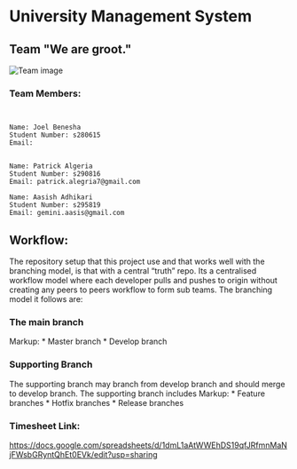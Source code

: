 # University Management System


## Team "We are groot."

![Team image](https://image-cdn.neatoshop.com/styleimg/87716/none/black/default/419220-20;1559317350t.jpg)

### Team Members:
```


Name: Joel Benesha
Student Number: s280615
Email: 


Name: Patrick Algeria
Student Number: s290816
Email: patrick.alegria7@gmail.com

Name: Aasish Adhikari
Student Number: s295819
Email: gemini.aasis@gmail.com

```

## Workflow:
The repository setup that this project use and that works well with the branching model, is that with a central “truth” repo. Its a centralised workflow model where each developer pulls and pushes to origin without creating any peers to peers workflow to form sub teams. The branching model it follows are:

### The main branch
Markup: * Master branch
        * Develop branch

### Supporting Branch
The supporting branch may branch from develop branch and should merge to develop branch. The supporting branch includes
Markup: * Feature branches
        * Hotfix branches
        * Release branches

### Timesheet Link:

https://docs.google.com/spreadsheets/d/1dmL1aAtWWEhDS19qfJRfmnMaNjFWsbGRyntQhEt0EVk/edit?usp=sharing

